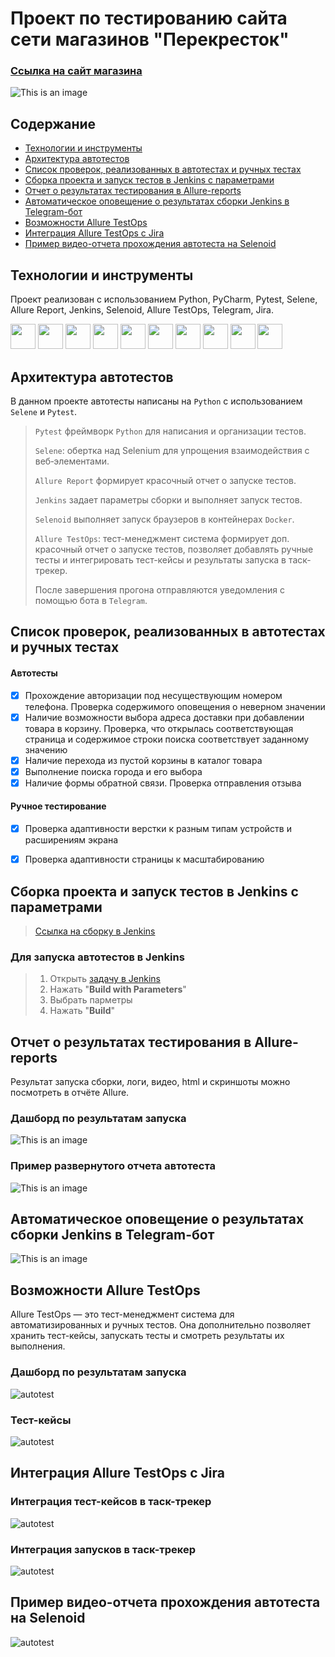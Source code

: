 # Проект по тестированию сайта сети магазинов "Перекресток"

### [Ссылка на сайт магазина](https://www.perekrestok.ru/)
![This is an image](design/images/picture.png)

## Содержание
- [Технологии и инструменты](#технологии-и-инструменты)
- [Архитектура автотестов](#архитектура-автотестов)
- [Список проверок, реализованных в автотестах и ручных тестах](#список-проверок-реализованных-в-автотестах-и-ручных-тестах)
- [Сборка проекта и запуск тестов в Jenkins с параметрами](#сборка-проекта-и-запуск-тестов-в-jenkins-с-параметрами)
- [Отчет о результатах тестирования в Allure-reports](#отчет-о-результатах-тестирования-в-allure-reports-)
- [Автоматическое оповещение о результатах сборки Jenkins в Telegram-бот](#автоматическое-оповещение-о-результатах-сборки-jenkins-в-telegram-бот)
- [Возможности Allure TestOps](#возможности-allure-testops)
- [Интеграция Allure TestOps с Jira](#интеграция-allure-testops-с-jira)
- [Пример видео-отчета прохождения автотеста на Selenoid](#пример-видео-отчета-прохождения-автотеста-на-selenoid)


## Технологии и инструменты
Проект реализован с использованием Python, PyCharm, Pytest, Selene, Allure Report, Jenkins, Selenoid, Allure TestOps, Telegram, Jira.
<p align="left">

<img src="https://cdn.jsdelivr.net/gh/devicons/devicon@latest/icons/python/python-original.svg" height="40" width="40"/>
<img src="https://cdn.jsdelivr.net/gh/devicons/devicon@latest/icons/pycharm/pycharm-original.svg" height="40" width="40"/>
<img src="https://cdn.jsdelivr.net/gh/devicons/devicon@latest/icons/pytest/pytest-original.svg" height="40" width="40"/>
<img src="design/icons/selene.png" height="40" width="40"/>
<img src="design/icons/Allure_Report.svg" height="40" width="40"/>     
<img src="https://cdn.jsdelivr.net/gh/devicons/devicon@latest/icons/jenkins/jenkins-original.svg" height="40" width="40"/>     
<img src="design/icons/selenoid.png" height="40" width="40"/>     
<img src="design/icons/allure_testops.svg" height="40" width="40"/>     
<img src="design/icons/telegram.png" height="40" width="40"/>     
<img src="https://cdn.jsdelivr.net/gh/devicons/devicon@latest/icons/jira/jira-original.svg" height="40" width="40"/>     

## Архитектура автотестов
В данном проекте автотесты написаны на <code>Python</code> с использованием <code>Selene</code> и <code>Pytest</code>.

> 
> <code>Pytest</code> фреймворк <code>Python</code> для написания и организации тестов.
> 
> <code>Selene</code>: обертка над Selenium для упрощения взаимодействия с веб‑элементами.
>
> <code>Allure Report</code> формирует красочный отчет о запуске тестов.
>
> <code>Jenkins</code> задает параметры сборки и выполняет запуск тестов.
> 
> <code>Selenoid</code> выполняет запуск браузеров в контейнерах <code>Docker</code>.
> 
> <code>Allure TestOps</code>: тест-менеджмент система формирует доп. красочный отчет о запуске тестов, позволяет добавлять ручные тесты и интегрировать тест-кейсы и результаты запуска в таск-трекер.  
> 
> После завершения прогона отправляются уведомления с помощью бота в <code>Telegram</code>.

## Список проверок, реализованных в автотестах и ручных тестах
#### Автотесты
- [x] Прохождение авторизации под несуществующим номером телефона. Проверка содержимого оповещения о неверном значении
- [x] Наличие возможности выбора адреса доставки при добавлении товара в корзину. Проверка, что открылась соответствующая страница и содержимое строки поиска соответствует заданному значению
- [x] Наличие перехода из пустой корзины в каталог товара
- [x] Выполнение поиска города и его выбора 
- [x] Наличие формы обратной связи. Проверка отправления отзыва 
#### Ручное тестирование
- [x] Проверка адаптивности верстки к разным типам устройств и расширениям экрана
- [x] Проверка адаптивности страницы к масштабированию


## Сборка проекта и запуск тестов в Jenkins с параметрами
> [Ссылка на сборку в Jenkins](https://jenkins.autotests.cloud/job/Perekrestok_UI/)  
### Для запуска автотестов в Jenkins  
> 1. Открыть [задачу в Jenkins](https://jenkins.autotests.cloud/job/Perekrestok_UI/)  
> 2. Нажать "**Build with Parameters**"  
> 3. Выбрать парметры 
> 4. Нажать "**Build**"

## Отчет о результатах тестирования в Allure-reports  
Результат запуска сборки, логи, видео, html и скриншоты можно посмотреть в отчёте Allure.

### Дашборд по результатам запуска
![This is an image](design/images/дашборд.png)

### Пример развернутого отчета автотеста

![This is an image](design/images/отчет.png)



## Автоматическое оповещение о результатах сборки Jenkins в Telegram-бот

![This is an image](design/images/телеграм.png)

## Возможности Allure TestOps
Allure TestOps — это тест-менеджмент система для автоматизированных и ручных тестов. Она дополнительно позволяет хранить тест-кейсы, запускать тесты и смотреть результаты их выполнения. 
### Дашборд по результатам запуска
![autotest](design/images/дашб.png)
### Тест-кейсы
![autotest](design/images/тест-кейсы.png)

## Интеграция Allure TestOps с Jira
### Интеграция тест-кейсов в таск-трекер
![autotest](design/images/интеграция1.png)

### Интеграция запусков в таск-трекер
![autotest](design/images/интеграция2.png)

## Пример видео-отчета прохождения автотеста на Selenoid

![autotest](design/images/selenoid.gif)